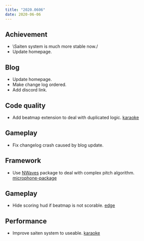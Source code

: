 ```yaml
---
title: "2020.0606"
date: 2020-06-06
---
```


## Achievement

- \Saiten system is much more stable now./
- Update homepage.

## Blog

- Update homepage.
- Make change log ordered.
- Add discord link.

## Code quality

- Add beatmap extension to deal with duplicated logic. [karaoke](#87@andy840119)

## Gameplay

- Fix changelog crash caused by blog update.

## Framework

- Use [NWaves](https://github.com/ar1st0crat/NWaves) package to deal with complex pitch algorithm. [microphone-package](#29@andy840119)

## Gameplay

- Hide scoring hud if beatmap is not scorable. [edge](#90@andy840119)

## Performance

- Improve saiten system to useable. [karaoke](#96@andy840119)
